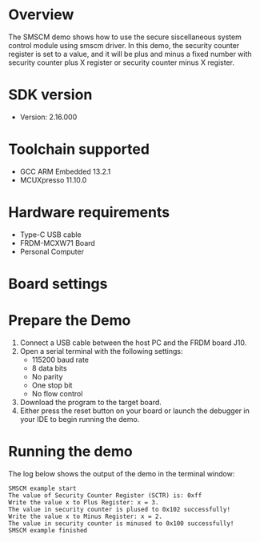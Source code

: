 Overview
========
The SMSCM demo shows how to use the secure siscellaneous system control module using smscm driver. 
In this demo, the security counter register is set to a value, and it will be plus and minus a fixed number with
security counter plus X register or security counter minus X register.

SDK version
===========
- Version: 2.16.000

Toolchain supported
===================
- GCC ARM Embedded  13.2.1
- MCUXpresso  11.10.0

Hardware requirements
=====================
- Type-C USB cable
- FRDM-MCXW71 Board
- Personal Computer

Board settings
==============

Prepare the Demo
================
1.  Connect a USB cable between the host PC and the FRDM board J10.
2.  Open a serial terminal with the following settings:
    - 115200 baud rate
    - 8 data bits
    - No parity
    - One stop bit
    - No flow control
3.  Download the program to the target board.
4.  Either press the reset button on your board or launch the debugger in your IDE to begin running the demo.

Running the demo
================
The log below shows the output of the demo in the terminal window:
~~~~~~~~~~~~~~~~~~~~~~~~~~~~~~~~~~~
SMSCM example start
The value of Security Counter Register (SCTR) is: 0xff
Write the value x to Plus Register: x = 3.
The value in security counter is plused to 0x102 successfully!
Write the value x to Minus Register: x = 2.
The value in security counter is minused to 0x100 successfully!
SMSCM example finished

~~~~~~~~~~~~~~~~~~~~~~~~~~~~~~~~~~~
